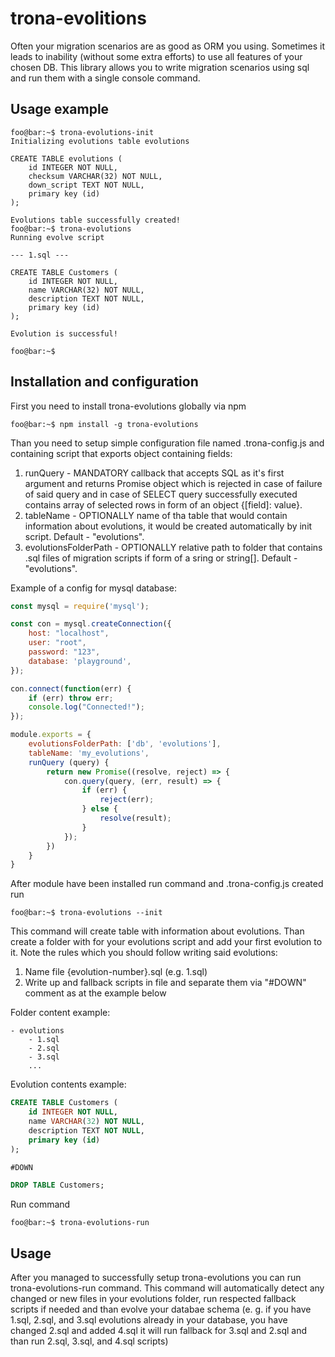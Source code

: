 # trona-evolitions

Often your migration scenarios are as good as ORM you using. Sometimes it leads to inability (without
some extra efforts) to use all features of your chosen DB. This library allows you to write 
migration scenarios using sql and run them with a single console command.

## Usage example

```console
foo@bar:~$ trona-evolutions-init
Initializing evolutions table evolutions

CREATE TABLE evolutions (
    id INTEGER NOT NULL,
    checksum VARCHAR(32) NOT NULL,
    down_script TEXT NOT NULL,
    primary key (id)
);

Evolutions table successfully created!
foo@bar:~$ trona-evolutions
Running evolve script

--- 1.sql ---

CREATE TABLE Customers (
    id INTEGER NOT NULL,
    name VARCHAR(32) NOT NULL,
    description TEXT NOT NULL,
    primary key (id)
);

Evolution is successful!

foo@bar:~$
```

## Installation and configuration

First you need to install trona-evolutions globally via npm

```console
foo@bar:~$ npm install -g trona-evolutions
```

Than you need to setup simple configuration file named .trona-config.js and containing script that
exports object containing fields:
1) runQuery - MANDATORY callback that accepts SQL as it's first argument and returns Promise object 
which is rejected in case of failure of said query and in case of SELECT query successfully 
executed contains array of selected rows in form of an object {[field]: value}.
2) tableName - OPTIONALLY name of tha table that would contain information about evolutions, it would
be created automatically by init script. Default - "evolutions".
3) evolutionsFolderPath - OPTIONALLY relative path to folder that contains .sql files of migration
scripts if form of a sring or string[]. Default - "evolutions".

Example of a config for mysql database:

```javascript
const mysql = require('mysql');

const con = mysql.createConnection({
    host: "localhost",
    user: "root",
    password: "123",
    database: 'playground',
});

con.connect(function(err) {
    if (err) throw err;
    console.log("Connected!");
});

module.exports = {
    evolutionsFolderPath: ['db', 'evolutions'],
    tableName: 'my_evolutions',
    runQuery (query) {
        return new Promise((resolve, reject) => {
            con.query(query, (err, result) => {
                if (err) {
                    reject(err);
                } else {
                    resolve(result);
                }
            });
        })
    }
}
```

After module have been installed run command and .trona-config.js created run

```console
foo@bar:~$ trona-evolutions --init
```

This command will create table with information about evolutions.
Than create a folder with for your evolutions script and add your first evolution to it. Note the
rules which you should follow writing said evolutions:

1) Name file {evolution-number}.sql (e.g. 1.sql)
2) Write up and fallback scripts in file and separate them via "#DOWN" comment as at the
example below

Folder content example:
```
- evolutions
    - 1.sql
    - 2.sql
    - 3.sql
    ...
```

Evolution contents example:

```sql
CREATE TABLE Customers (
    id INTEGER NOT NULL,
    name VARCHAR(32) NOT NULL,
    description TEXT NOT NULL,
    primary key (id)
);

#DOWN

DROP TABLE Customers;
```

Run command 
```console
foo@bar:~$ trona-evolutions-run
```

## Usage
After you managed to successfully setup trona-evolutions you can run trona-evolutions-run command.
This command will automatically detect any changed or new files in your evolutions folder, run
respected fallback scripts if needed and than evolve your databae schema (e. g. if you have 1.sql,
2.sql, and 3.sql evolutions already in your database, you have changed 2.sql and added 4.sql it will 
run fallback for 3.sql and 2.sql and than run 2.sql, 3.sql, and 4.sql scripts)

